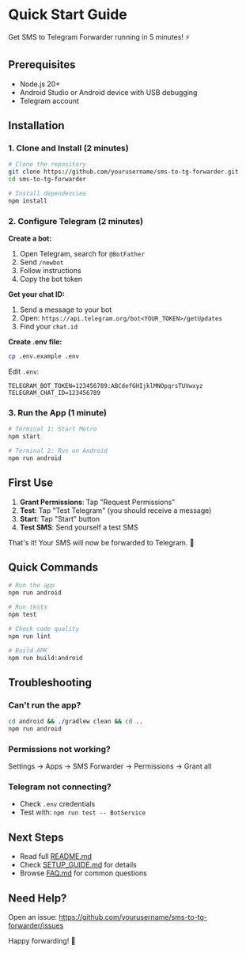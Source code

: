 # Quick Start Guide

Get SMS to Telegram Forwarder running in 5 minutes! ⚡

## Prerequisites

- Node.js 20+
- Android Studio or Android device with USB debugging
- Telegram account

## Installation

### 1. Clone and Install (2 minutes)

```bash
# Clone the repository
git clone https://github.com/yourusername/sms-to-tg-forwarder.git
cd sms-to-tg-forwarder

# Install dependencies
npm install
```

### 2. Configure Telegram (2 minutes)

**Create a bot:**
1. Open Telegram, search for `@BotFather`
2. Send `/newbot`
3. Follow instructions
4. Copy the bot token

**Get your chat ID:**
1. Send a message to your bot
2. Open: `https://api.telegram.org/bot<YOUR_TOKEN>/getUpdates`
3. Find your `chat.id`

**Create .env file:**
```bash
cp .env.example .env
```

Edit `.env`:
```env
TELEGRAM_BOT_TOKEN=123456789:ABCdefGHIjklMNOpqrsTUVwxyz
TELEGRAM_CHAT_ID=123456789
```

### 3. Run the App (1 minute)

```bash
# Terminal 1: Start Metro
npm start

# Terminal 2: Run on Android
npm run android
```

## First Use

1. **Grant Permissions**: Tap "Request Permissions"
2. **Test**: Tap "Test Telegram" (you should receive a message)
3. **Start**: Tap "Start" button
4. **Test SMS**: Send yourself a test SMS

That's it! Your SMS will now be forwarded to Telegram. 🎉

## Quick Commands

```bash
# Run the app
npm run android

# Run tests
npm test

# Check code quality
npm run lint

# Build APK
npm run build:android
```

## Troubleshooting

### Can't run the app?
```bash
cd android && ./gradlew clean && cd ..
npm run android
```

### Permissions not working?
Settings → Apps → SMS Forwarder → Permissions → Grant all

### Telegram not connecting?
- Check `.env` credentials
- Test with: `npm run test -- BotService`

## Next Steps

- Read full [README.md](README.md)
- Check [SETUP_GUIDE.md](SETUP_GUIDE.md) for details
- Browse [FAQ.md](FAQ.md) for common questions

## Need Help?

Open an issue: https://github.com/yourusername/sms-to-tg-forwarder/issues

Happy forwarding! 🚀


